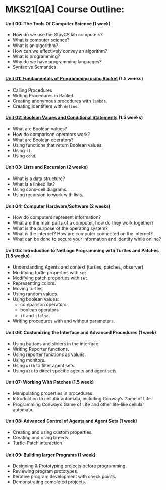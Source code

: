 # MKS21[QA] Course Outline:

#### Unit 00: The Tools Of Computer Science (1 week)
- How do we use the StuyCS lab computers?
- What is computer science?
- What is an algorithm?
- How can we effectively convey an algorithm?
- What is programming?
- Why do we have programming languages?
- Syntax vs Semantics.

#### [Unit 01: Fundamentals of Programming using Racket](units/unit00_fund-prog.md) (1.5 weeks)
- Calling Procedures
- Writing Procedures in Racket.
- Creating anonymous procedures with `lambda`.
- Creating identifiers with `define`.

#### [Unit 02: Boolean Values and Conditional Statements](units/unit01_boolean-conditionals.md) (1.5 weeks)
- What are Boolean values?
- How do comparison operators work?
- What are Boolean operators?
- Using functions that return Boolean values.
- Using `if`.
- Using `cond`.

#### Unit 03: Lists and Recursion (2 weeks)
- What is a data structure?
- What is a linked list?
- Using cons-cell diagrams.
- Using recursion to work with lists.

#### Unit 04: Computer Hardware/Software (2 weeks)
- How do computers represent information?
- What are the main parts of a computer, how do they work together?
- What is the purpose of the operating system?
- What is the internet? How are computer connected on the internet?
- What can be done to secure your information and identity while online?

#### Unit 05: Introduction to NetLogo Programming with Turtles and Patches (1.5 weeks)
- Understanding Agents and context (turtles, patches, observer).
- Modifying turtle properties with `set`.
- Modifying patch properties with `set`.
- Representing colors.
- Moving turtles.
- Using random values.
- Using boolean values:
  - comparison operators
  - boolean operators
  - `if` and `ifelse`.
- Writing procedures with and without parameters.

#### Unit 06: Customizing the Interface and Advanced Procedures (1 week)
- Using buttons and sliders in the interface.
- Writing Reporter functions.
- Using reporter functions as values.
- Using monitors.
- Using `with` to filter agent sets.
- Using `ask` to direct specific agents and agent sets.

#### Unit 07: Working With Patches (1.5 week)
- Manipulating properties in procedures.
- Introduction to cellular automata, including Conway’s Game of Life.
- Programming Conway’s Game of Life and other life-like cellular automata.

#### Unit 08: Advanced Control of Agents and Agent Sets (1 week)
- Creating and using custom properties.
- Creating and using breeds.
- Turtle-Patch interaction

#### Unit 09: Building larger Programs (1 week)
- Designing & Prototyping projects before programming.
- Reviewing program prototypes.
- Iterative program development with check points.
- Demonstrating completed projects.
